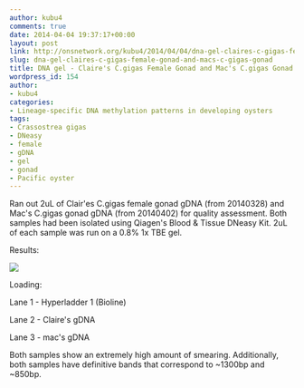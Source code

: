 ```yaml
---
author: kubu4
comments: true
date: 2014-04-04 19:37:17+00:00
layout: post
link: http://onsnetwork.org/kubu4/2014/04/04/dna-gel-claires-c-gigas-female-gonad-and-macs-c-gigas-gonad/
slug: dna-gel-claires-c-gigas-female-gonad-and-macs-c-gigas-gonad
title: DNA gel - Claire's C.gigas Female Gonad and Mac's C.gigas Gonad
wordpress_id: 154
author:
- kubu4
categories:
- Lineage-specific DNA methylation patterns in developing oysters
tags:
- Crassostrea gigas
- DNeasy
- female
- gDNA
- gel
- gonad
- Pacific oyster
---
```


Ran out 2uL of Clair'es C.gigas female gonad gDNA (from 20140328) and Mac's C.gigas gonad gDNA (from 20140402) for quality assessment. Both samples had been isolated using Qiagen's Blood & Tissue DNeasy Kit. 2uL of each sample was run on a 0.8% 1x TBE gel.

Results:

![](http://eagle.fish.washington.edu/Arabidopsis/20140404_Claire_Mac_Cgigas_gDNA.JPG)

Loading:

Lane 1 - Hyperladder 1 (Bioline)

Lane 2 - Claire's gDNA

Lane 3 - mac's gDNA

Both samples show an extremely high amount of smearing. Additionally, both samples have definitive bands that correspond to ~1300bp and ~850bp.
